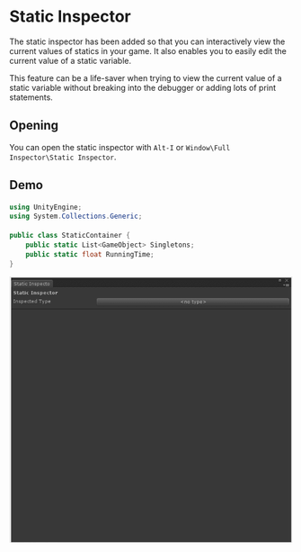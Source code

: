 # Static Inspector

The static inspector has been added so that you can interactively view the current values of statics in your game. It also enables you to easily edit the current value of a static variable.

This feature can be a life-saver when trying to view the current value of a static variable without breaking into the debugger or adding lots of print statements.

## Opening

You can open the static inspector with `Alt-I` or `Window\Full Inspector\Static Inspector`.

## Demo 

```c#
using UnityEngine;
using System.Collections.Generic;

public class StaticContainer {
    public static List<GameObject> Singletons;
    public static float RunningTime;
}
```

![](images/static_inspector_2.gif)